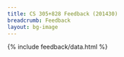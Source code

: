 ```yaml
---
title: CS 305+828 Feedback (201430)
breadcrumb: Feedback
layout: bg-image
---
```

{% include feedback/data.html %}
